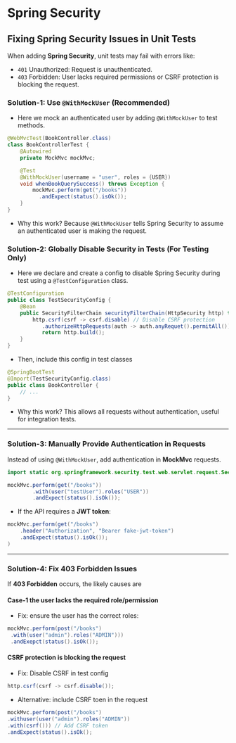 # Spring Security 

## Fixing Spring Security Issues in Unit Tests 

When adding **Spring Security**, unit tests may fail with errors like:
- `401` Unauthorized: Request is unauthenticated. 
- `403` Forbidden: User lacks required permissions or CSRF protection is blocking the request. 


### Solution-1: Use `@WithMockUser` (Recommended)

- Here we mock an authenticated user by adding `@WithMockUser` to test methods.
```java
@WebMvcTest(BookController.class)
class BookControllerTest {
    @Autowired 
    private MockMvc mockMvc; 

    @Test 
    @WithMockUser(username = "user", roles = {USER})
    void whenBookQuerySuccess() throws Exception {
        mockMvc.perform(get("/books"))
          .andExpect(status().isOk()); 
    }
}
```

- Why this work? Because `@WithMockUser` tells Spring Security to assume an authenticated user is making the request.


### Solution-2: Globally Disable Security in Tests (For Testing Only)

- Here we declare and create a config to disable Spring Security during test using a `@TestConfiguration` class. 
```java 
@TestConfiguration 
public class TestSecurityConfig {
    @Bean 
    public SecurityFilterChain securityFilterChain(HttpSecurity http) throws Exception {
        http.csrf(csrf -> csrf.disable) // Disable CSRF protection 
           .authorizeHttpRequests(auth -> auth.anyRequet().permitAll()); 
           return http.build(); 
    }
}
```


- Then, include this config in test classes
```java
@SpringBootTest 
@Import(TestSecurityConfig.class)
public class BookController {
    // ... 
}
```


- Why this work? This allows all requests without authentication, useful for integration tests. 

--- 

### Solution-3: Manually Provide Authentication in Requests 
Instead of using `@WithMockUser`, add authentication in **MockMvc** requests. 


```java 
import static org.springframework.security.test.web.servlet.request.SecurityMockMvcRequestPostProcessors.user; 

mockMvc.perform(get("/books"))
        .with(user("testUser").roles("USER"))
        .andExpect(status().isOk()); 
```

- If the API requires a **JWT token**:
```java
mockMvc.perform(get("/books")
    .header("Authorization", "Bearer fake-jwt-token")
    .andExpect(status().isOk()); 
)
```


--- 
### Solution-4: Fix 403 Forbidden Issues 
If **403 Forbidden** occurs, the likely causes are

#### Case-1 the user lacks the required role/permission 
- Fix: ensure the user has the correct roles: 
```java 
mockMvc.perform(post("/books")
 .with(user("admin").roles("ADMIN")))
 .andExepct(status().isOk()); 
```

#### CSRF protection is blocking the request 
- Fix: Disable CSRF in test config 
```java 
http.csrf(csrf -> csrf.disable()); 
```

- Alternative: include CSRF toen in the request 
```java 
mockMvc.perform(post("/books")
.withuser(user("admin").roles("ADMIN"))
.with(csrf())) // Add CSRF token 
.andExpect(status().isOk(); 
```

